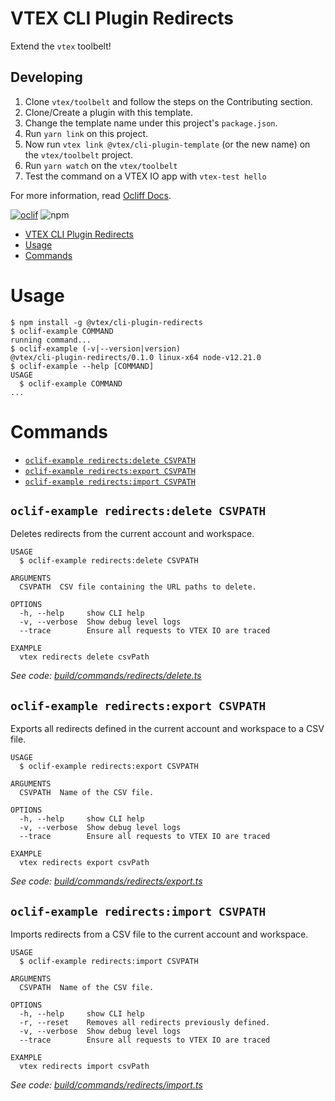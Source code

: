# VTEX CLI Plugin Redirects

Extend the `vtex` toolbelt!

## Developing

1. Clone `vtex/toolbelt` and follow the steps on the Contributing section.
2. Clone/Create a plugin with this template.
3. Change the template name under this project's `package.json`.
4. Run `yarn link` on this project.
5. Now run `vtex link @vtex/cli-plugin-template` (or the new name) on the `vtex/toolbelt` project.
6. Run `yarn watch` on the `vtex/toolbelt`
7. Test the command on a VTEX IO app with `vtex-test hello`

For more information, read [Ocliff Docs](https://oclif.io/docs/introduction).

[![oclif](https://img.shields.io/badge/cli-oclif-brightgreen.svg)](https://oclif.io)
![npm](https://img.shields.io/npm/v/@vtex/cli-plugin-redirects)

<!-- toc -->
* [VTEX CLI Plugin Redirects](#vtex-cli-plugin-redirects)
* [Usage](#usage)
* [Commands](#commands)
<!-- tocstop -->

# Usage

<!-- usage -->
```sh-session
$ npm install -g @vtex/cli-plugin-redirects
$ oclif-example COMMAND
running command...
$ oclif-example (-v|--version|version)
@vtex/cli-plugin-redirects/0.1.0 linux-x64 node-v12.21.0
$ oclif-example --help [COMMAND]
USAGE
  $ oclif-example COMMAND
...
```
<!-- usagestop -->

# Commands

<!-- commands -->
* [`oclif-example redirects:delete CSVPATH`](#oclif-example-redirectsdelete-csvpath)
* [`oclif-example redirects:export CSVPATH`](#oclif-example-redirectsexport-csvpath)
* [`oclif-example redirects:import CSVPATH`](#oclif-example-redirectsimport-csvpath)

## `oclif-example redirects:delete CSVPATH`

Deletes redirects from the current account and workspace.

```
USAGE
  $ oclif-example redirects:delete CSVPATH

ARGUMENTS
  CSVPATH  CSV file containing the URL paths to delete.

OPTIONS
  -h, --help     show CLI help
  -v, --verbose  Show debug level logs
  --trace        Ensure all requests to VTEX IO are traced

EXAMPLE
  vtex redirects delete csvPath
```

_See code: [build/commands/redirects/delete.ts](https://github.com/vtex/cli-plugin-redirects/blob/v0.1.0/build/commands/redirects/delete.ts)_

## `oclif-example redirects:export CSVPATH`

Exports all redirects defined in the current account and workspace to a CSV file.

```
USAGE
  $ oclif-example redirects:export CSVPATH

ARGUMENTS
  CSVPATH  Name of the CSV file.

OPTIONS
  -h, --help     show CLI help
  -v, --verbose  Show debug level logs
  --trace        Ensure all requests to VTEX IO are traced

EXAMPLE
  vtex redirects export csvPath
```

_See code: [build/commands/redirects/export.ts](https://github.com/vtex/cli-plugin-redirects/blob/v0.1.0/build/commands/redirects/export.ts)_

## `oclif-example redirects:import CSVPATH`

Imports redirects from a CSV file to the current account and workspace.

```
USAGE
  $ oclif-example redirects:import CSVPATH

ARGUMENTS
  CSVPATH  Name of the CSV file.

OPTIONS
  -h, --help     show CLI help
  -r, --reset    Removes all redirects previously defined.
  -v, --verbose  Show debug level logs
  --trace        Ensure all requests to VTEX IO are traced

EXAMPLE
  vtex redirects import csvPath
```

_See code: [build/commands/redirects/import.ts](https://github.com/vtex/cli-plugin-redirects/blob/v0.1.0/build/commands/redirects/import.ts)_
<!-- commandsstop -->
